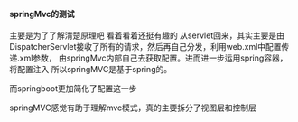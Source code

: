 #### springMvc的测试
主要是为了了解清楚原理吧
看着看着还挺有趣的
从servlet回来，其实主要是由DispatcherServlet接收了所有的请求，然后再自己分发，利用web.xml中配置传递.xml参数，
由springMvc内部自己去获取配置。进而进一步运用spring容器，将配置注入
所以springMVC是基于spring的。

而springboot更加简化了配置这一步

springMVC感觉有助于理解mvc模式，真的主要拆分了视图层和控制层
